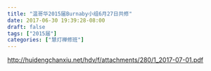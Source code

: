 ```yaml
---
title: "温哥华2015届Burnaby小组6月27日共修"
date: 2017-06-30 19:39:28-08:00
draft: false
tags: ["2015届"]
categories: ["慧灯禅修班"]
---
```

http://huidengchanxiu.net/hdv/f/attachments/280/1_2017-07-01.pdf
